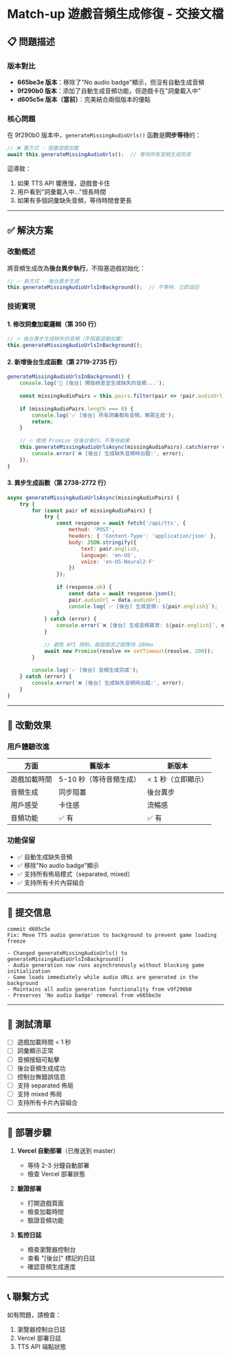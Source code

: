 # Match-up 遊戲音頻生成修復 - 交接文檔

## 📋 問題描述

### 版本對比
- **665be3e 版本**：移除了"No audio badge"顯示，但沒有自動生成音頻
- **9f290b0 版本**：添加了自動生成音頻功能，但遊戲卡在"詞彙載入中"
- **d605c5e 版本（當前）**：完美結合兩個版本的優點

### 核心問題
在 9f290b0 版本中，`generateMissingAudioUrls()` 函數是**同步等待**的：
```javascript
// ❌ 舊方式 - 阻塞遊戲加載
await this.generateMissingAudioUrls();  // 等待所有音頻生成完成
```

這導致：
1. 如果 TTS API 響應慢，遊戲會卡住
2. 用戶看到"詞彙載入中..."很長時間
3. 如果有多個詞彙缺失音頻，等待時間會更長

---

## ✅ 解決方案

### 改動概述
將音頻生成改為**後台異步執行**，不阻塞遊戲初始化：

```javascript
// ✅ 新方式 - 後台異步生成
this.generateMissingAudioUrlsInBackground();  // 不等待，立即返回
```

### 技術實現

#### 1. 修改詞彙加載邏輯（第 350 行）
```javascript
// 🔥 後台異步生成缺失的音頻（不阻塞遊戲加載）
this.generateMissingAudioUrlsInBackground();
```

#### 2. 新增後台生成函數（第 2719-2735 行）
```javascript
generateMissingAudioUrlsInBackground() {
    console.log('🎵 [後台] 開始檢查並生成缺失的音頻...');
    
    const missingAudioPairs = this.pairs.filter(pair => !pair.audioUrl);
    
    if (missingAudioPairs.length === 0) {
        console.log('✅ [後台] 所有詞彙都有音頻，無需生成');
        return;
    }
    
    // 🔥 使用 Promise 在後台執行，不等待結果
    this.generateMissingAudioUrlsAsync(missingAudioPairs).catch(error => {
        console.error('❌ [後台] 生成缺失音頻時出錯:', error);
    });
}
```

#### 3. 異步生成函數（第 2738-2772 行）
```javascript
async generateMissingAudioUrlsAsync(missingAudioPairs) {
    try {
        for (const pair of missingAudioPairs) {
            try {
                const response = await fetch('/api/tts', {
                    method: 'POST',
                    headers: { 'Content-Type': 'application/json' },
                    body: JSON.stringify({
                        text: pair.english,
                        language: 'en-US',
                        voice: 'en-US-Neural2-F'
                    })
                });
                
                if (response.ok) {
                    const data = await response.json();
                    pair.audioUrl = data.audioUrl;
                    console.log(`✅ [後台] 生成音頻: ${pair.english}`);
                }
            } catch (error) {
                console.error(`❌ [後台] 生成音頻異常: ${pair.english}`, error);
            }
            
            // 避免 API 限制，每個請求之間等待 200ms
            await new Promise(resolve => setTimeout(resolve, 200));
        }
        
        console.log('✅ [後台] 音頻生成完成');
    } catch (error) {
        console.error('❌ [後台] 生成缺失音頻時出錯:', error);
    }
}
```

---

## 🎯 改動效果

### 用戶體驗改進
| 方面 | 舊版本 | 新版本 |
|------|-------|-------|
| 遊戲加載時間 | 5-10 秒（等待音頻生成） | < 1 秒（立即顯示） |
| 音頻生成 | 同步阻塞 | 後台異步 |
| 用戶感受 | 卡住感 | 流暢感 |
| 音頻功能 | ✅ 有 | ✅ 有 |

### 功能保留
- ✅ 自動生成缺失音頻
- ✅ 移除"No audio badge"顯示
- ✅ 支持所有佈局模式（separated, mixed）
- ✅ 支持所有卡片內容組合

---

## 📝 提交信息

```
commit d605c5e
Fix: Move TTS audio generation to background to prevent game loading freeze

- Changed generateMissingAudioUrls() to generateMissingAudioUrlsInBackground()
- Audio generation now runs asynchronously without blocking game initialization
- Game loads immediately while audio URLs are generated in the background
- Maintains all audio generation functionality from v9f290b0
- Preserves 'No audio badge' removal from v665be3e
```

---

## 🧪 測試清單

- [ ] 遊戲加載時間 < 1 秒
- [ ] 詞彙顯示正常
- [ ] 音頻按鈕可點擊
- [ ] 後台音頻生成成功
- [ ] 控制台無錯誤信息
- [ ] 支持 separated 佈局
- [ ] 支持 mixed 佈局
- [ ] 支持所有卡片內容組合

---

## 🚀 部署步驟

1. **Vercel 自動部署**（已推送到 master）
   - 等待 2-3 分鐘自動部署
   - 檢查 Vercel 部署狀態

2. **驗證部署**
   - 打開遊戲頁面
   - 檢查加載時間
   - 驗證音頻功能

3. **監控日誌**
   - 檢查瀏覽器控制台
   - 查看 "[後台]" 標記的日誌
   - 確認音頻生成進度

---

## 📞 聯繫方式

如有問題，請檢查：
1. 瀏覽器控制台日誌
2. Vercel 部署日誌
3. TTS API 端點狀態

